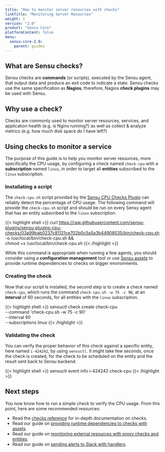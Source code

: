 ```yaml
---
title: "How to monitor server resources with checks"
linkTitle: "Monitoring Server Resources"
weight: 1
version: "2.0"
product: "Sensu Core"
platformContent: false
menu: 
  sensu-core-2.0:
    parent: guides
---
```


## What are Sensu checks?

Sensu checks are **commands** (or scripts), executed by the Sensu agent, that
output data and produce an exit code to indicate a state. Sensu checks use the
same specification as **Nagios**, therefore, Nagios **check plugins** may be
used with Sensu.

## Why use a check?

Checks are commonly used to monitor server resources, services, and application
health (e.g. is Nginx running?) as well as collect & analyze metrics (e.g. how
much disk space do I have left?)

## Using checks to monitor a service

The purpose of this guide is to help you monitor server resources, more
specifically the CPU usage, by configuring a check named `check-cpu` with a
**subscription** named `linux`, in order to target all **entities** subscribed
to the `linux` subscription.

### Installating a script

The `check-cpu.sh` script provided by the [Sensu CPU Checks Plugin][1] can
reliably detect the percentage of CPU usage. The following command will provide
the `check-cpu.sh` script and should be run on every Sensy agent that has an
entity subscribed to the `linux` subscription.

{{< highlight shell >}}
curl https://raw.githubusercontent.com/sensu-plugins/sensu-plugins-cpu-checks/03a99bab0237c81121ce702b0c5a5a3b44908535/bin/check-cpu.sh \
-o /usr/local/bin/check-cpu.sh && \
chmod +x /usr/local/bin/check-cpu.sh
{{< /highlight >}}

While this command is appropriate when running a few agents, you should consider
using a **configuration management** tool or use [Sensu assets][2] to provide
runtime dependencies to checks on bigger environments.

### Creating the check

Now that our script is installed, the second step is to create a check named
`check-cpu`, which runs the command `check-cpu.sh -w 75 -c 90`, at an
**interval** of 60 seconds, for all entities with the `linux` subscription.

{{< highlight shell >}}
sensuctl check create check-cpu \
--command 'check-cpu.sh -w 75 -c 90' \
--interval 60 \
--subscriptions linux
{{< /highlight >}}

### Validating the check

You can verify the proper behavior of this check against a specific entity, here
named `i-424242`, by using `sensuctl`. It might take few seconds, once the check
is created, for the check to be scheduled on the entity and the result sent back
to Sensu backend.

{{< highlight shell >}}
sensuctl event info i-424242 check-cpu
{{< /highlight >}}

## Next steps

You now know how to run a simple check to verify the CPU usage. From this point,
here are some recommended resources:

* Read the [checks reference][3] for in-depth documentation on checks.
* Read our guide on [providing runtime dependencies to checks with assets][4].
* Read our guide on [monitoring external resources with proxy checks and entities][5].
* Read our guide on [sending alerts to Slack with handlers][6].

[1]: https://github.com/sensu-plugins/sensu-plugins-cpu-checks
[2]: #
[3]: ../../reference/checks
[4]: #
[5]: #
[6]: #